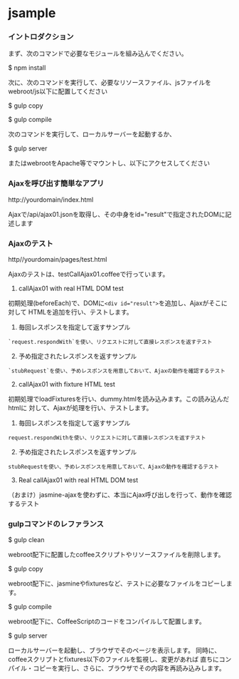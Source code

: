# jsample

### イントロダクション

まず、次のコマンドで必要なモジュールを組み込んでください。

$ npm install

次に、次のコマンドを実行して、必要なリソースファイル、jsファイルをwebroot/js以下に配置してください

$ gulp copy

$ gulp compile

次のコマンドを実行して、ローカルサーバーを起動するか、

$ gulp server

またはwebrootをApache等でマウントし、以下にアクセスしてください

### Ajaxを呼び出す簡単なアプリ

http://yourdomain/index.html

Ajaxで/api/ajax01.jsonを取得し、その中身をid="result"で指定されたDOMに記述します

### Ajaxのテスト

http//yourdomain/pages/test.html

Ajaxのテストは、testCallAjax01.coffeeで行っています。

1. callAjax01 with real HTML DOM test

  初期処理(beforeEach)で、DOMに`<div id="result">`を追加し、Ajaxがそこに対して
  HTMLを追加を行い、テストします。

  1. 毎回レスポンスを指定して返すサンプル

    `request.respondWith`を使い、リクエストに対して直接レスポンスを返すテスト

  2. 予め指定されたレスポンスを返すサンプル

    `stubRequest`を使い、予めレスポンスを用意しておいて、Ajaxの動作を確認するテスト

2. callAjax01 with fixture HTML test

  初期処理でloadFixturesを行い、dummy.htmlを読み込みます。この読み込んだhtmlに
  対して、Ajaxが処理を行い、テストします。

  1. 毎回レスポンスを指定して返すサンプル

    request.respondWithを使い、リクエストに対して直接レスポンスを返すテスト

  2. 予め指定されたレスポンスを返すサンプル

    stubRequestを使い、予めレスポンスを用意しておいて、Ajaxの動作を確認するテスト

3. Real callAjax01 with real HTML DOM test

  （おまけ）jasmine-ajaxを使わずに、本当にAjax呼び出しを行って、動作を確認するテスト


### gulpコマンドのレファランス

$ gulp clean

webroot配下に配置したcoffeeスクリプトやリソースファイルを削除します。

$ gulp copy

webroot配下に、jasmineやfixturesなど、テストに必要なファイルをコピーします。

$ gulp compile

webroot配下に、CoffeeScriptのコードをコンパイルして配置します。

$ gulp server

ローカルサーバーを起動し、ブラウザでそのページを表示します。
同時に、coffeeスクリプトとfixtures以下のファイルを監視し、変更があれば
直ちにコンパイル・コピーを実行し、さらに、ブラウザでその内容を再読み込みします。
